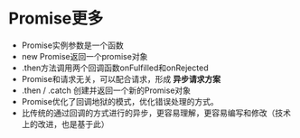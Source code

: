 # Promise更多

* Promise实例参数是一个函数
* new Promise返回一个promise对象
* .then方法调用两个回调函数onFulfilled和onRejected
* Promise和请求无关，可以配合请求，形成 **异步请求方案**
* .then / .catch 创建并返回一个新的Promise对象
* Promise优化了回调地狱的模式，优化错误处理的方式。
* 比传统的通过回调的方式进行的异步，更容易理解，更容易编写和修改（技术上的改进，也是基于此） 
